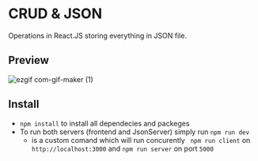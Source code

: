 # CRUD & JSON
Operations in React.JS storing everything in JSON file. 

## Preview
![ezgif com-gif-maker (1)](https://user-images.githubusercontent.com/39982345/132948348-fd042dc5-d8c3-4456-834a-28f57127b704.gif)

## Install
* ``` npm install ``` to install all dependecies and packeges
* To run both servers (frontend and JsonServer) simply run ```npm run dev```
  * is a custom comand which will run concurently ``` npm run client``` on ``` http://localhost:3000 ``` and ``` npm run server ``` on port ```5000```
